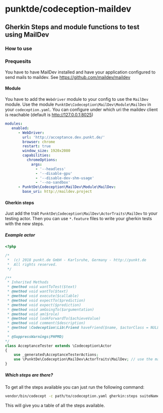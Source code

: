 # punktde/codeception-maildev

## Gherkin Steps and module functions to test using MailDev

### How to use

### Prequesits

You have to have MailDev installed and have your application configured to send mails to maildev. See https://github.com/maildev/maildev

#### Module

You have to add the `Webdriver` module to your config to use the `MailDev` module.
Use the module `PunktDe\Codeception\MailDev\Module\MailDev` in your `codeception.yaml`. You can configure under which uri the maildev client is reachable (default is http://127.0.0.1:8025)

```yaml
modules:
   enabled:
      - WebDriver:
        url: 'http://acceptance.dev.punkt.de/'
        browser: chrome
        restart: true
        window_size: 1920x2080
        capabilities:
          chromeOptions:
            args:
              - '--headless'
              - '--disable-gpu'
              - '--disable-dev-shm-usage'
              - '--no-sandbox'
      - PunktDe\Codeception\MailDev\Module\MailDev:
        base_uri: http://maildev.project
```

#### Gherkin steps

Just add the trait `PunktDe\Codeception\MailDev\ActorTraits\MailDev` to your testing actor. Then you can use `*.feature` files to write your gherkin tests with the new steps.

##### Example actor

```php
<?php

/*
 *  (c) 2018 punkt.de GmbH - Karlsruhe, Germany - http://punkt.de
 *  All rights reserved.
 */

/**
 * Inherited Methods
 * @method void wantToTest($text)
 * @method void wantTo($text)
 * @method void execute($callable)
 * @method void expectTo($prediction)
 * @method void expect($prediction)
 * @method void amGoingTo($argumentation)
 * @method void am($role)
 * @method void lookForwardTo($achieveValue)
 * @method void comment($description)
 * @method \Codeception\Lib\Friend haveFriend($name, $actorClass = NULL)
 *
 * @SuppressWarnings(PHPMD)
*/
class AcceptanceTester extends \Codeception\Actor
{
    use _generated\AcceptanceTesterActions;
    use \PunktDe\Codeception\MailDev\ActorTraits\MailDev; // use the maildev steps trait
}
```

##### Which steps are there?

To get all the steps available you can just run the following command:

```bash
vendor/bin/codecept -c path/to/codeception.yaml gherkin:steps suiteName
```

This will give you a table of all the steps available.
